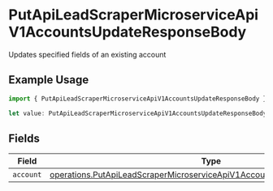 # PutApiLeadScraperMicroserviceApiV1AccountsUpdateResponseBody

Updates specified fields of an existing account

## Example Usage

```typescript
import { PutApiLeadScraperMicroserviceApiV1AccountsUpdateResponseBody } from "oppulence-backend-sdk/models/operations";

let value: PutApiLeadScraperMicroserviceApiV1AccountsUpdateResponseBody = {};
```

## Fields

| Field                                                                                                                                                                    | Type                                                                                                                                                                     | Required                                                                                                                                                                 | Description                                                                                                                                                              |
| ------------------------------------------------------------------------------------------------------------------------------------------------------------------------ | ------------------------------------------------------------------------------------------------------------------------------------------------------------------------ | ------------------------------------------------------------------------------------------------------------------------------------------------------------------------ | ------------------------------------------------------------------------------------------------------------------------------------------------------------------------ |
| `account`                                                                                                                                                                | [operations.PutApiLeadScraperMicroserviceApiV1AccountsUpdateAccountsAccount](../../models/operations/putapileadscrapermicroserviceapiv1accountsupdateaccountsaccount.md) | :heavy_minus_sign:                                                                                                                                                       | N/A                                                                                                                                                                      |